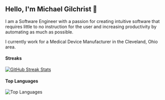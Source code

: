## Hello, I'm Michael Gilchrist 👋

I am a Software Engineer with a passion for creating intuitive software that requires little to no instruction for the user and increasing productivity by automating as much as possible. 

I currently work for a Medical Device Manufacturer in the Cleveland, Ohio area.

#### Streaks
[![GitHub Streak Stats](https://github-streak-stats.herokuapp.com?user=michaelgilch&theme=black-ice)](https://git.io/streak-stats)

#### Top Languages
![Top Languages](https://github-readme-stats.vercel.app/api/top-langs/?username=michaelgilch&layout=compact)
